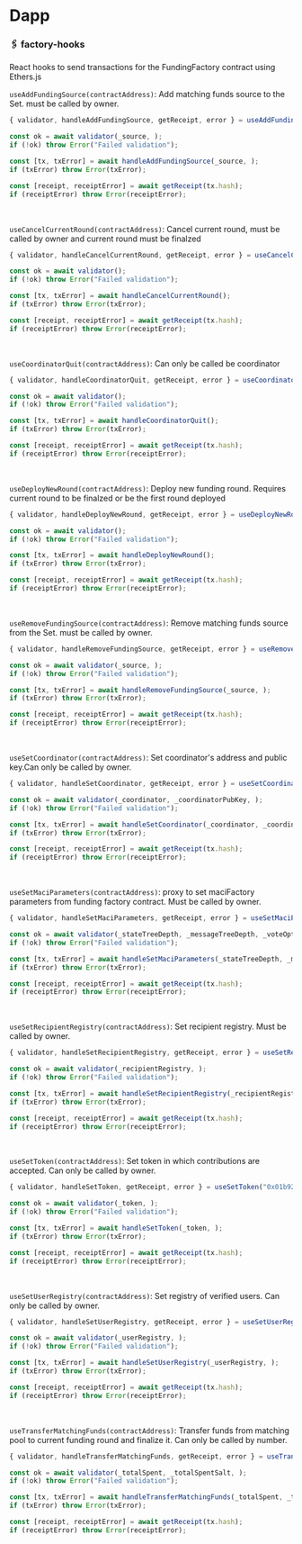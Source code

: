 # Dapp

### 🖇 factory-hooks

React hooks to send transactions for the FundingFactory contract using Ethers.js

`useAddFundingSource(contractAddress)`: Add matching funds source to the Set. must be called by owner.

```js
{ validator, handleAddFundingSource, getReceipt, error } = useAddFundingSource("0x01b92e2c0d06325089c6fd53c98a214f5c75b2ac")

const ok = await validator(_source, );
if (!ok) throw Error("Failed validation");

const [tx, txError] = await handleAddFundingSource(_source, );
if (txError) throw Error(txError);

const [receipt, receiptError] = await getReceipt(tx.hash);
if (receiptError) throw Error(receiptError);
```
<br/>

`useCancelCurrentRound(contractAddress)`: Cancel current round, must be called by owner and current round must be finalzed

```js
{ validator, handleCancelCurrentRound, getReceipt, error } = useCancelCurrentRound("0x01b92e2c0d06325089c6fd53c98a214f5c75b2ac")

const ok = await validator();
if (!ok) throw Error("Failed validation");

const [tx, txError] = await handleCancelCurrentRound();
if (txError) throw Error(txError);

const [receipt, receiptError] = await getReceipt(tx.hash);
if (receiptError) throw Error(receiptError);
```
<br/>

`useCoordinatorQuit(contractAddress)`: Can only be called be coordinator

```js
{ validator, handleCoordinatorQuit, getReceipt, error } = useCoordinatorQuit("0x01b92e2c0d06325089c6fd53c98a214f5c75b2ac")

const ok = await validator();
if (!ok) throw Error("Failed validation");

const [tx, txError] = await handleCoordinatorQuit();
if (txError) throw Error(txError);

const [receipt, receiptError] = await getReceipt(tx.hash);
if (receiptError) throw Error(receiptError);
```
<br/>

`useDeployNewRound(contractAddress)`: Deploy new funding round. Requires current round to be finalzed or be the first round deployed

```js
{ validator, handleDeployNewRound, getReceipt, error } = useDeployNewRound("0x01b92e2c0d06325089c6fd53c98a214f5c75b2ac")

const ok = await validator();
if (!ok) throw Error("Failed validation");

const [tx, txError] = await handleDeployNewRound();
if (txError) throw Error(txError);

const [receipt, receiptError] = await getReceipt(tx.hash);
if (receiptError) throw Error(receiptError);
```
<br/>

`useRemoveFundingSource(contractAddress)`: Remove matching funds source from the Set. must be called by owner.

```js
{ validator, handleRemoveFundingSource, getReceipt, error } = useRemoveFundingSource("0x01b92e2c0d06325089c6fd53c98a214f5c75b2ac")

const ok = await validator(_source, );
if (!ok) throw Error("Failed validation");

const [tx, txError] = await handleRemoveFundingSource(_source, );
if (txError) throw Error(txError);

const [receipt, receiptError] = await getReceipt(tx.hash);
if (receiptError) throw Error(receiptError);
```
<br/>

`useSetCoordinator(contractAddress)`: Set coordinator's address and public key.Can only be called by owner.

```js
{ validator, handleSetCoordinator, getReceipt, error } = useSetCoordinator("0x01b92e2c0d06325089c6fd53c98a214f5c75b2ac")

const ok = await validator(_coordinator, _coordinatorPubKey, );
if (!ok) throw Error("Failed validation");

const [tx, txError] = await handleSetCoordinator(_coordinator, _coordinatorPubKey, );
if (txError) throw Error(txError);

const [receipt, receiptError] = await getReceipt(tx.hash);
if (receiptError) throw Error(receiptError);
```
<br/>

`useSetMaciParameters(contractAddress)`: proxy to set maciFactory parameters from funding factory contract. Must be called by owner.

```js
{ validator, handleSetMaciParameters, getReceipt, error } = useSetMaciParameters("0x01b92e2c0d06325089c6fd53c98a214f5c75b2ac")

const ok = await validator(_stateTreeDepth, _messageTreeDepth, _voteOptionTreeDepth, _tallyBatchSize, _messageBatchSize, _batchUstVerifier, _qvtVerifier, _signUpDuration, _votingDuration, );
if (!ok) throw Error("Failed validation");

const [tx, txError] = await handleSetMaciParameters(_stateTreeDepth, _messageTreeDepth, _voteOptionTreeDepth, _tallyBatchSize, _messageBatchSize, _batchUstVerifier, _qvtVerifier, _signUpDuration, _votingDuration, );
if (txError) throw Error(txError);

const [receipt, receiptError] = await getReceipt(tx.hash);
if (receiptError) throw Error(receiptError);
```
<br/>

`useSetRecipientRegistry(contractAddress)`: Set recipient registry. Must be called by owner.

```js
{ validator, handleSetRecipientRegistry, getReceipt, error } = useSetRecipientRegistry("0x01b92e2c0d06325089c6fd53c98a214f5c75b2ac")

const ok = await validator(_recipientRegistry, );
if (!ok) throw Error("Failed validation");

const [tx, txError] = await handleSetRecipientRegistry(_recipientRegistry, );
if (txError) throw Error(txError);

const [receipt, receiptError] = await getReceipt(tx.hash);
if (receiptError) throw Error(receiptError);
```
<br/>

`useSetToken(contractAddress)`: Set token in which contributions are accepted. Can only be called by owner.

```js
{ validator, handleSetToken, getReceipt, error } = useSetToken("0x01b92e2c0d06325089c6fd53c98a214f5c75b2ac")

const ok = await validator(_token, );
if (!ok) throw Error("Failed validation");

const [tx, txError] = await handleSetToken(_token, );
if (txError) throw Error(txError);

const [receipt, receiptError] = await getReceipt(tx.hash);
if (receiptError) throw Error(receiptError);
```
<br/>

`useSetUserRegistry(contractAddress)`: Set registry of verified users. Can only be called by owner.
```js
{ validator, handleSetUserRegistry, getReceipt, error } = useSetUserRegistry("0x01b92e2c0d06325089c6fd53c98a214f5c75b2ac")

const ok = await validator(_userRegistry, );
if (!ok) throw Error("Failed validation");

const [tx, txError] = await handleSetUserRegistry(_userRegistry, );
if (txError) throw Error(txError);

const [receipt, receiptError] = await getReceipt(tx.hash);
if (receiptError) throw Error(receiptError);
```
<br/>

`useTransferMatchingFunds(contractAddress)`: Transfer funds from matching pool to current funding round and finalize it. Can only be called by number.

```js
{ validator, handleTransferMatchingFunds, getReceipt, error } = useTransferMatchingFunds("0x01b92e2c0d06325089c6fd53c98a214f5c75b2ac")

const ok = await validator(_totalSpent, _totalSpentSalt, );
if (!ok) throw Error("Failed validation");

const [tx, txError] = await handleTransferMatchingFunds(_totalSpent, _totalSpentSalt, );
if (txError) throw Error(txError);

const [receipt, receiptError] = await getReceipt(tx.hash);
if (receiptError) throw Error(receiptError);
```
<br/>


